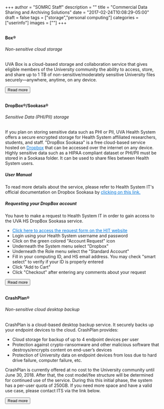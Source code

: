 +++
author = "SOMRC Staff"
description = ""
title = "Commercial Data Sharing and Archiving Solutions"
date = "2017-02-24T10:08:29-05:00"
draft = false
tags = ["storage","personal computing"]
categories = ["userinfo"]
images = [""]
+++


<div class="card-group" style="margin-top:2rem;">
  <div class="card">
  	<div class="card-block">
    	<h4 class="card-title">Box&reg;</h4>
	    <h6 class="card-subtitle mb-2 text-muted">Non-sensitive cloud storage</h6>
    	<p class="card-text">
    		UVA Box is a cloud-based storage and collaboration service that gives eligible members of the University community the ability to access, store, and share up to 1 TB of non-sensitive/moderately sensitive University files securely—anywhere, anytime, on any device.
    	</p>
    	<a href="http://its.virginia.edu/box/" class="card-link" target="_blank"><button class="btn btn-warning">Read more</button></a>
  	</div>
	
</div>
<div class="card-group" style="margin-top:2rem;">
  <div class="card">
  	<div class="card-block">
    	<h4 class="card-title">DropBox&reg;/Sookasa&reg;</h4>
    	<h6 class="card-subtitle mb-2 text-muted">Sensitive Data (PHI/PII) storage</h6>
    	<p class="card-text">
    		If you plan on storing sensitive data such as PHI or PII, UVA Health System offers a secure encrypted storage for Health System affiliated researchers, students, and staff. "DropBox Sookasa" is a free cloud-based service hosted on <a href="https://www.dropbox.com/business" style="color: #0275d8" target="_blank">Dropbox</a> that can be accessed over the internet on any device. Highly sensitive data such as a HIPAA compliant dataset or PHI/PII must be stored in a Sookasa folder. It can be used to share files between Health System users. 
    	</p>
    	<p class="card-text">
    		<h5 class="card-subtitle mb-2 text-muted">User Manual</h5>
    		To read more details about the service, please refer to Health System IT's official documentation on Dropbox Sookasa by
    		<a href="http://hit.healthsystem.virginia.edu/index.cfm/departments/security/guides-tools-and-forms/dropbox-guide/" style="color: #0275d8" target="_blank">clicking on this link.</a>
    	</p>
    	<h5 class="card-subtitle mb-2 text-muted">Requesting your DropBox account</h5>
    	<p class="card-text">
    		You have to make a request to Health System IT in order to gain access to the UVA HS DropBox Sookasa service. 
    		<ul>
			<li><a href="https://www.healthsystem.virginia.edu/alive/computing/forms/Security/OAR2/AccessRequest.cfm?" style="color: #0275d8" target="_blank">Click here to access the request form on the HIT website</a></li>
			<li>Login using your Health System username and password</li>
			<li>Click on the green colored "Account Request" icon</li>
			<li>Underneath the System menu select "Dropbox"</li>
			<li>Underneath the Role menu select the "Standard Account"</li>
			<li>Fill in your computing ID, and HS email address. You may check "smart select" to verify if your ID is properly entered</li>
			<li>Click "Add to Cart"</li>
			<li>Click "Checkout" after entering any comments about your request</li>
    		</ul>
    	</p>
    	<a href="https://med.virginia.edu/med-ed-tech/support-for-students/general-tech/secure-storage/" class="card-link" target="_blank"><button class="btn btn-warning">Read more</button></a>
  	</div>
	</div>
</div>
<div class="card-group" style="margin-top:2rem;">
  <div class="card">
    <div class="card-block">
      <h4 class="card-title">CrashPlan&reg;</h4>
      <h6 class="card-subtitle mb-2 text-muted">Non-sensitive cloud desktop backup</h6>
      <p class="card-text">
        CrashPlan is a cloud-based desktop backup service. It securely backs up your endpoint devices to the cloud. CrashPlan provides:
      </p>
      <p class="card-text">
        <ul>
      <li>Cloud storage for backup of up to 4 endpoint devices per user</li>
      <li>Protection against crypto-ransomware and other malicious software that destroys/encrypts content on end-user’s devices</li>
      <li>Protection of University data on endpoint devices from loss due to hard drive failure, computer failure, etc.</li>
      </ul>
    </p>
    <p class="card-text">
      CrashPlan is currently offered at no cost to the University community until June 30, 2018. After that, the cost model/fee structure will be determined for continued use of the service. During this this initial phase, the system has a per-user quota of 250GB. If you need more space and have a valid use case, please contact ITS via the link below.
      </p>
      <a href="http://its.virginia.edu/crashplan/" class="card-link" target="_blank"><button class="btn btn-warning">Read more</button></a>
    </div>
  </div>
</div>
